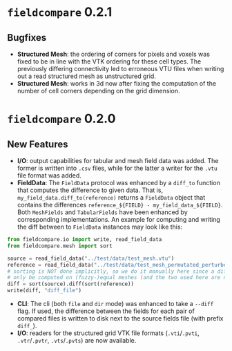 <!--SPDX-FileCopyrightText: 2023 Dennis Gläser <dennis.glaeser@iws.uni-stuttgart.de>-->
<!--SPDX-License-Identifier: GPL-3.0-or-later-->


# `fieldcompare` 0.2.1

## Bugfixes

- __Structured Mesh__: the ordering of corners for pixels and voxels was fixed to be in line with the VTK ordering for these cell types. The previously differing connectivity led to erroneous VTU files when writing out a read structured mesh as unstructured grid.
- __Structured Mesh__: works in 3d now after fixing the computation of the number of cell corners depending on the grid dimension.

# `fieldcompare` 0.2.0

## New Features

- __I/O__: output capabilities for tabular and mesh field data was added. The former is written into `.csv` files, while for the latter a writer for the `.vtu` file format was added.
- __FieldData__: The `FieldData` protocol was enhanced by a `diff_to` function that computes the difference to given data. That is, `my_field_data.diff_to(reference)` returns a `FieldData` object that contains the differences `reference_${FIELD} - my_field_data_${FIELD}`.
Both `MeshFields` and `TabularFields` have been enhanced by corresponding implementations. An example for computing and writing the diff between to `FieldData` instances may look like this:
```py
from fieldcompare.io import write, read_field_data
from fieldcompare.mesh import sort

source = read_field_data("../test/data/test_mesh.vtu")
reference = read_field_data("../test/data/test_mesh_permutated_perturbed.vtu")
# sorting is NOT done implicitly, so we do it manually here since a diff can
# only be computed on (fuzzy-)equal meshes (and the two used here are not equal)
diff = sort(source).diff(sort(reference))
write(diff, "diff_file")
```
- __CLI__: The cli (both `file` and `dir` mode) was enhanced to take a `--diff` flag. If used, the difference between the fields for each pair of compared files is written to disk next to the source fields file (with prefix `diff_`).
- __I/O__: readers for the structured grid VTK file formats (`.vti`/`.pvti`, `.vtr`/`.pvtr`, `.vts`/`.pvts`) are now available.
